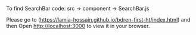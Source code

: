 To find SearchBar code:
src -> component -> SearchBar.js

Please go to
(https://lamia-hossain.github.io/bdren-first-ht/index.html)
and then Open
[http://localhost:3000](http://localhost:3000) to view it in your browser.
